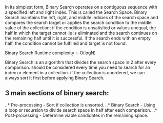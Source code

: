 In its simplest form, Binary Search operates on a contiguous sequence with a specified left and right index.
This is called the Search Space. 
Binary Search maintains the left, right, and middle indicies of the search space and 
compares the search target or applies the search condition to the middle value of the collection; 
if the condition is unsatisfied or values unequal, the half in which the target cannot lie is eliminated 
and the search continues on the remaining half until it is successful. 
If the search ends with an empty half, 
the condition cannot be fulfilled and target is not found.

Binary Search Runtime complexity :- O(logN)

Binary Search is an algorithm that divides the search space in 2 after every comparison.
should be considered every time you need to search for an index or element in a collection.
if the collection is unordered, we can always sort it first before applying Binary Search.

## 3 main sections of binary search: ##

..* Pre-processing  - Sort if collection is unsorted.
..* Binary Search - Using a loop or recursion to divide search space in half after each comparison.
..* Post-processing - Determine viable candidates in the remaining space.


